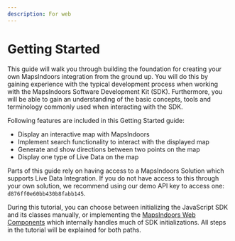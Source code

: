```yaml
---
description: For web
---
```


# Getting Started

This guide will walk you through building the foundation for creating your own MapsIndoors integration from the ground up. You will do this by gaining experience with the typical development process when working with the MapsIndoors Software Development Kit (SDK). Furthermore, you will be able to gain an understanding of the basic concepts, tools and terminology commonly used when interacting with the SDK.&#x20;

Following features are included in this Getting Started guide:&#x20;

* Display an interactive map with MapsIndoors
* Implement search functionality to interact with the displayed map
* Generate and show directions between two points on the map
* Display one type of Live Data on the map

Parts of this guide rely on having access to a MapsIndoors Solution which supports Live Data Integration. If you do not have access to this through your own solution, we recommend using our demo API key to access one: `d876ff0e60bb430b8fabb145`.

During this tutorial, you can choose between initializing the JavaScript SDK and its classes manually, or implementing the [MapsIndoors Web Components](https://www.npmjs.com/package/@mapsindoors/components) which internally handles much of SDK initializations. All steps in the tutorial will be explained for both paths.



